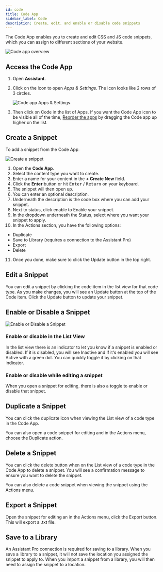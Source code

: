 ```yaml
---
id: code
title: Code App
sidebar_label: Code
description: Create, edit, and enable or disable code snippets
---
```


The Code App enables you to create and edit CSS and JS code snippets, which you can assign to different sections of your website.

![Code app overview](/img/assistant/apps--apps-code--1.jpg)

## Access the Code App

1. Open **Assistant**.
2. Click on the Icon to open _Apps & Settings_. The Icon looks like 2 rows of 3 circles.

   ![Code app Apps & Settings](/img/assistant/apps--apps-code--2.jpg)

3. Then click on Code in the list of Apps. If you want the Code App icon to be visible all of the time, [Reorder the apps](http://localhost:3000/assistant/plugin/app-settings#ordering-apps) by dragging the Code app up higher on the list.

## Create a Snippet

To add a snippet from the Code App:

![Create a snippet](/img/assistant/apps--apps-code--3.jpg)

1. Open the **Code App**.
2. Select the content type you want to create.
3. Enter a name for your content in the **+ Create New** field.
4. Click the **Enter** button or hit <kbd>Enter</kbd> / <kbd>Return</kbd> on your keyboard.
5. The snippet will then open up.
6. You can enter an optional description.
7. Underneath the description is the code box where you can add your snippet.
8. Next to status, click enable to Enable your snippet.
9. In the dropdown underneath the Status, select where you want your snippet to apply.
10. In the Actions section, you have the following options:

- Duplicate
- Save to Library (requires a connection to the Assistant Pro)
- Export
- Delete

11. Once you done, make sure to click the Update button in the top right.

## Edit a Snippet

You can edit a snippet by clicking the code item in the list view for that code type. As you make changes, you will see an Update button at the top of the Code item. Click the Update button to update your snippet.

## Enable or Disable a Snippet

![Enable or Disable a Snippet](/img/assistant/apps--apps-code--4.jpg)

### Enable or disable in the List View

In the list view there is an indicator to let you know if a snippet is enabled or disabled. If it is disabled, you will see Inactive and if it's enabled you will see Active with a green dot. You can quickly toggle it by clicking on that indicator.

### Enable or disable while editing a snippet

When you open a snippet for editing, there is also a toggle to enable or disable that snippet.

## Duplicate a Snippet

You can click the duplicate icon when viewing the List view of a code type in the Code App.

You can also open a code snippet for editing and in the Actions menu, choose the Duplicate action.

## Delete a Snippet

You can click the delete button when on the List view of a code type in the Code App to delete a snippet. You will see a confirmation message to ensure you want to delete the snippet.

You can also delete a code snippet when viewing the snippet using the Actions menu.

## Export a Snippet

Open the snippet for editing an in the Actions menu, click the Export button. This will export a .txt file.

## Save to a Library

An Assistant Pro connection is required for saving to a library. When you save a library to a snippet, it will not save the location you assigned the snippet to apply to. When you import a snippet from a library, you will then need to assign the snippet to a location.
